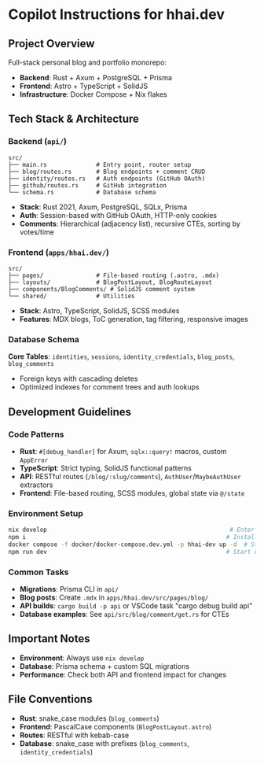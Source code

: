 # Copilot Instructions for hhai.dev

## Project Overview
Full-stack personal blog and portfolio monorepo:
- **Backend**: Rust + Axum + PostgreSQL + Prisma
- **Frontend**: Astro + TypeScript + SolidJS 
- **Infrastructure**: Docker Compose + Nix flakes

## Tech Stack & Architecture

### Backend (`api/`)
```
src/
├── main.rs              # Entry point, router setup
├── blog/routes.rs       # Blog endpoints + comment CRUD
├── identity/routes.rs   # Auth endpoints (GitHub OAuth)
├── github/routes.rs     # GitHub integration
└── schema.rs            # Database schema
```
- **Stack**: Rust 2021, Axum, PostgreSQL, SQLx, Prisma
- **Auth**: Session-based with GitHub OAuth, HTTP-only cookies
- **Comments**: Hierarchical (adjacency list), recursive CTEs, sorting by votes/time

### Frontend (`apps/hhai.dev/`)
```
src/
├── pages/               # File-based routing (.astro, .mdx)
├── layouts/             # BlogPostLayout, BlogRouteLayout
├── components/BlogComments/ # SolidJS comment system
└── shared/              # Utilities
```
- **Stack**: Astro, TypeScript, SolidJS, SCSS modules
- **Features**: MDX blogs, ToC generation, tag filtering, responsive images

### Database Schema
**Core Tables**: `identities`, `sessions`, `identity_credentials`, `blog_posts`, `blog_comments`
- Foreign keys with cascading deletes
- Optimized indexes for comment trees and auth lookups

## Development Guidelines

### Code Patterns
- **Rust**: `#[debug_handler]` for Axum, `sqlx::query!` macros, custom `AppError`
- **TypeScript**: Strict typing, SolidJS functional patterns
- **API**: RESTful routes (`/blog/:slug/comments`), `AuthUser`/`MaybeAuthUser` extractors
- **Frontend**: File-based routing, SCSS modules, global state via `@/state`

### Environment Setup
```bash
nix develop                                                    # Enter dev environment
npm i                                                         # Install dependencies  
docker compose -f docker/docker-compose.dev.yml -p hhai-dev up -d  # Start services
npm run dev                                                   # Start dev servers
```

### Common Tasks
- **Migrations**: Prisma CLI in `api/`
- **Blog posts**: Create `.mdx` in `apps/hhai.dev/src/pages/blog/`
- **API builds**: `cargo build -p api` or VSCode task "cargo debug build api"
- **Database examples**: See `api/src/blog/comment/get.rs` for CTEs

## Important Notes
- **Environment**: Always use `nix develop`
- **Database**: Prisma schema + custom SQL migrations
- **Performance**: Check both API and frontend impact for changes

## File Conventions
- **Rust**: snake_case modules (`blog_comments`)
- **Frontend**: PascalCase components (`BlogPostLayout.astro`)
- **Routes**: RESTful with kebab-case
- **Database**: snake_case with prefixes (`blog_comments`, `identity_credentials`)
